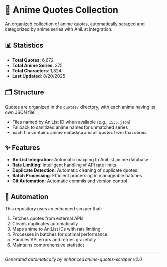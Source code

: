 # 🎌 Anime Quotes Collection

An organized collection of anime quotes, automatically scraped and categorized by anime series with AniList integration.

## 📊 Statistics

- **Total Quotes**: 6,672
- **Total Anime Series**: 375
- **Total Characters**: 1,824
- **Last Updated**: 8/20/2025

## 🗂️ Structure

Quotes are organized in the `quotes/` directory, with each anime having its own JSON file:
- Files named by AniList ID when available (e.g., `1535.json`)
- Fallback to sanitized anime names for unmatched series
- Each file contains anime metadata and all quotes from that series

## ✨ Features

- **AniList Integration**: Automatic mapping to AniList anime database
- **Rate Limiting**: Intelligent handling of API rate limits
- **Duplicate Detection**: Automatic cleaning of duplicate quotes
- **Batch Processing**: Efficient processing in manageable batches
- **Git Automation**: Automatic commits and version control

## 🤖 Automation

This repository uses an enhanced scraper that:
1. Fetches quotes from external APIs
2. Cleans duplicates automatically
3. Maps anime to AniList IDs with rate limiting
4. Processes in batches for optimal performance
5. Handles API errors and retries gracefully
6. Maintains comprehensive statistics

---
*Generated automatically by enhanced anime-quotes-scraper v2.0*
